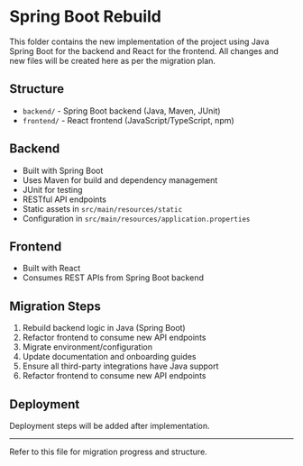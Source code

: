 # Spring Boot Rebuild

This folder contains the new implementation of the project using Java Spring Boot for the backend and React for the frontend. All changes and new files will be created here as per the migration plan.

## Structure
- `backend/` - Spring Boot backend (Java, Maven, JUnit)
- `frontend/` - React frontend (JavaScript/TypeScript, npm)

## Backend
- Built with Spring Boot
- Uses Maven for build and dependency management
- JUnit for testing
- RESTful API endpoints
- Static assets in `src/main/resources/static`
- Configuration in `src/main/resources/application.properties`

## Frontend
- Built with React
- Consumes REST APIs from Spring Boot backend

## Migration Steps
1. Rebuild backend logic in Java (Spring Boot)
2. Refactor frontend to consume new API endpoints
3. Migrate environment/configuration
4. Update documentation and onboarding guides
5. Ensure all third-party integrations have Java support
6. Refactor frontend to consume new API endpoints

## Deployment
Deployment steps will be added after implementation.

---

Refer to this file for migration progress and structure.
